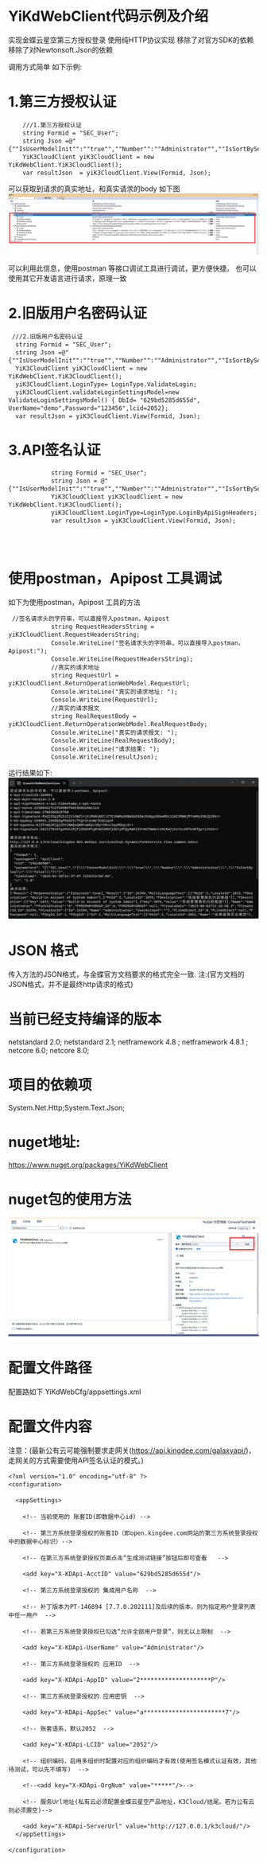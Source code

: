 # YiKdWebClient代码示例及介绍

实现金蝶云星空第三方授权登录 使用纯HTTP协议实现
移除了对官方SDK的依赖 
移除了对Newtonsoft.Json的依赖

调用方式简单
如下示例:
# 1.第三方授权认证



```
    ///1.第三方授权认证
    string Formid = "SEC_User";
    string Json =@"{""IsUserModelInit"":""true"",""Number"":""Administrator"",""IsSortBySeq"":""false""}";
    YiK3CloudClient yiK3CloudClient = new YiKdWebClient.YiK3CloudClient();
    var resultJson  = yiK3CloudClient.View(Formid, Json);
```



可以获取到请求的真实地址，和真实请求的body 如下图
![输入图片说明](%E8%AF%B7%E6%B1%82.png)

可以利用此信息，使用postman 等接口调试工具进行调试，更方便快捷。 也可以使用其它开发语言进行请求，原理一致


# 2.旧版用户名密码认证
 
```
 ///2.旧版用户名密码认证
  string Formid = "SEC_User";
  string Json =@"{""IsUserModelInit"":""true"",""Number"":""Administrator"",""IsSortBySeq"":""false""}";
  YiK3CloudClient yiK3CloudClient = new YiKdWebClient.YiK3CloudClient();
  yiK3CloudClient.LoginType= LoginType.ValidateLogin;
  yiK3CloudClient.validateLoginSettingsModel=new ValidateLoginSettingsModel() { DbId= "629bd5285d655d", UserName="demo",Password="123456",lcid=2052};
  var resultJson = yiK3CloudClient.View(Formid, Json);
```

# 3.API签名认证

~~~
            string Formid = "SEC_User";
            string Json = @"{""IsUserModelInit"":""true"",""Number"":""Administrator"",""IsSortBySeq"":""false""}";
            YiK3CloudClient yiK3CloudClient = new YiKdWebClient.YiK3CloudClient();
            yiK3CloudClient.LoginType=LoginType.LoginByApiSignHeaders;
            var resultJson = yiK3CloudClient.View(Formid, Json);


           
~~~
# 使用postman，Apipost 工具调试
如下为使用postman，Apipost 工具的方法
~~~
 //签名请求头的字符串，可以直接导入postman，Apipost
            string RequestHeadersString = yiK3CloudClient.RequestHeadersString;
            Console.WriteLine("签名请求头的字符串，可以直接导入postman，Apipost:");
            Console.WriteLine(RequestHeadersString);
            //真实的请求地址
            string RequestUrl = yiK3CloudClient.ReturnOperationWebModel.RequestUrl;
            Console.WriteLine("真实的请求地址: ");
            Console.WriteLine(RequestUrl);
            //真实的请求报文
            string RealRequestBody = yiK3CloudClient.ReturnOperationWebModel.RealRequestBody;
            Console.WriteLine("真实的请求报文: ");
            Console.WriteLine(RealRequestBody);
            Console.WriteLine("请求结果: ");
            Console.WriteLine(resultJson);
~~~

运行结果如下:
![输入图片说明](API%E7%AD%BE%E5%90%8D%E6%A8%A1%E5%BC%8F%E8%BF%90%E8%A1%8C%E6%95%88%E6%9E%9C.png)

# JSON 格式
传入方法的JSON格式，与金蝶官方文档要求的格式完全一致. 注:(官方文档的JSON格式，并不是最终http请求的格式)


# 当前已经支持编译的版本
netstandard 2.0;
netstandard 2.1;
netframework 4.8 ;
netframework 4.8.1 ;
netcore 6.0;
netcore 8.0;

# 项目的依赖项
System.Net.Http;System.Text.Json;

# nuget地址:
https://www.nuget.org/packages/YiKdWebClient

# nuget包的使用方法
![输入图片说明](nuget%E4%BD%BF%E7%94%A8.png)

# 配置文件路径
配置路如下  YiKdWebCfg/appsettings.xml 

# 配置文件内容
注意：(最新公有云可能强制要求走网关(https://api.kingdee.com/galaxyapi/)，走网关的方式需要使用API签名认证的模式。)

```
<?xml version="1.0" encoding="utf-8" ?>
<configuration>

  <appSettings>

    <!-- 当前使用的 账套ID(即数据中心id) -->

    <!-- 第三方系统登录授权的账套ID（即open.kingdee.com网站的第三方系统登录授权中的数据中心标识）-->

    <!-- 在第三方系统登录授权页面点击“生成测试链接”按钮后即可查看   -->

    <add key="X-KDApi-AcctID" value="629bd5285d655d"/>

    <!-- 第三方系统登录授权的 集成用户名称  -->

    <!-- 补丁版本为PT-146894 [7.7.0.202111]及后续的版本，则为指定用户登录列表中任一用户  -->

    <!-- 若第三方系统登录授权已勾选“允许全部用户登录”，则无以上限制  -->

    <add key="X-KDApi-UserName" value="Administrator"/>

    <!-- 第三方系统登录授权的 应用ID  -->

    <add key="X-KDApi-AppID" value="2********************P"/>

    <!-- 第三方系统登录授权的 应用密钥  -->

    <add key="X-KDApi-AppSec" value="a***********************7"/>

    <!-- 账套语系，默认2052  -->

    <add key="X-KDApi-LCID" value="2052"/>

    <!-- 组织编码，启用多组织时配置对应的组织编码才有效(使用签名模式认证有效，其他待测试，可以先不填写)  -->

    <!--<add key="X-KDApi-OrgNum" value="*****"/>-->

    <!-- 服务Url地址(私有云必须配置金蝶云星空产品地址，K3Cloud/结尾。若为公有云则必须置空)-->

    <add key="X-KDApi-ServerUrl" value="http://127.0.0.1/k3cloud/"/>
  </appSettings>

</configuration>



```
